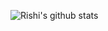 ![Rishi's github stats](https://github-readme-stats.vercel.app/api?username=lightvortex&show_icons=true&theme=radical)
